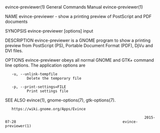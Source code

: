 evince-previewer(1)                                           General Commands Manual                                          evince-previewer(1)

NAME
       evince-previewer - show a printing preview of PostScript and PDF documents

SYNOPSIS
       evince-previewer [options] input

DESCRIPTION
       evince-previewer is a GNOME program to show a printing preview from PostScript (PS), Portable Document Format (PDF), DjVu and DVI files.

OPTIONS
       evince-previewer obeys all normal GNOME and GTK+ command line options.  The application options are

       -u, --unlink-tempfile
              Delete the temporary file

       -p, --print-settings=FILE
              Print settings file

SEE ALSO
       evince(1), gnome-options(7), gtk-options(7).

       https://wiki.gnome.org/Apps/Evince

                                                                    2015-07-28                                                 evince-previewer(1)
